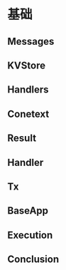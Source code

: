 # 基础

## Messages
## KVStore
## Handlers
## Conetext
## Result
## Handler
## Tx
## BaseApp
## Execution
## Conclusion